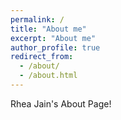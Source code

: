 ```yaml
---
permalink: /
title: "About me"
excerpt: "About me"
author_profile: true
redirect_from: 
  - /about/
  - /about.html
---
```

Rhea Jain's About Page!
